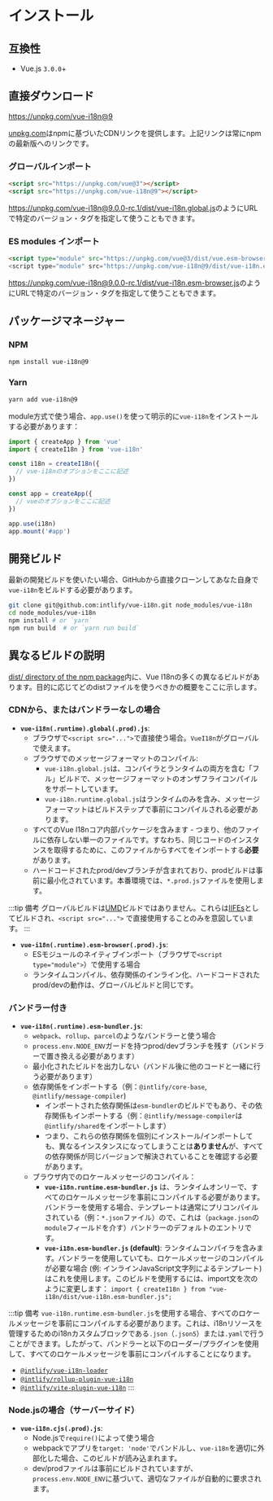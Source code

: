 # インストール


## 互換性

- Vue.js `3.0.0`+


## 直接ダウンロード

<https://unpkg.com/vue-i18n@9>

[unpkg.com](https://unpkg.com)はnpmに基づいたCDNリンクを提供します。上記リンクは常にnpmの最新版へのリンクです。

### グローバルインポート

```html
<script src="https://unpkg.com/vue@3"></script>
<script src="https://unpkg.com/vue-i18n@9"></script>
```

<https://unpkg.com/vue-i18n@9.0.0-rc.1/dist/vue-i18n.global.js>のようにURLで特定のバージョン・タグを指定して使うこともできます。

### ES modules インポート

```html
<script type="module" src="https://unpkg.com/vue@3/dist/vue.esm-browser.js">
<script type="module" src="https://unpkg.com/vue-i18n@9/dist/vue-i18n.esm-browser.js">
```

<https://unpkg.com/vue-i18n@9.0.0-rc.1/dist/vue-i18n.esm-browser.js>のようにURLで特定のバージョン・タグを指定して使うこともできます。


## パッケージマネージャー

### NPM

```sh
npm install vue-i18n@9
```

### Yarn

```sh
yarn add vue-i18n@9
```

module方式で使う場合、`app.use()`を使って明示的に`vue-i18n`をインストールする必要があります：

```js
import { createApp } from 'vue'
import { createI18n } from 'vue-i18n'

const i18n = createI18n({
  // vue-i18nのオプションをここに記述
})

const app = createApp({
  // vueのオプションをここに記述
})

app.use(i18n)
app.mount('#app')
```


## 開発ビルド

最新の開発ビルドを使いたい場合、GitHubから直接クローンしてあなた自身で`vue-i18n`をビルドする必要があります。

```sh
git clone git@github.com:intlify/vue-i18n.git node_modules/vue-i18n
cd node_modules/vue-i18n
npm install # or `yarn`
npm run build  # or `yarn run build`
```


## 異なるビルドの説明
[dist/ directory of the npm package](https://cdn.jsdelivr.net/npm/vue-i18n@9.0.0-rc.1/dist/)内に、Vue I18nの多くの異なるビルドがあります。目的に応じてどのdistファイルを使うべきかの概要をここに示します。

### CDNから、またはバンドラーなしの場合

- **`vue-i18n(.runtime).global(.prod).js`**:
  - ブラウザで`<script src="...">`で直接使う場合。`VueI18n`がグローバルで使えます。
  - ブラウザでのメッセージフォーマットのコンパイル:
    - `vue-i18n.global.js`は、コンパイラとランタイムの両方を含む「フル」ビルドで、メッセージフォーマットのオンザフライコンパイルをサポートしています。
    - `vue-i18n.runtime.global.js`はランタイムのみを含み、メッセージフォーマットはビルドステップで事前にコンパイルされる必要があります。
  - すべてのVue I18nコア内部パッケージを含みます - つまり、他のファイルに依存しない単一のファイルです。すなわち、同じコードのインスタンスを取得するために、このファイルからすべてをインポートする**必要**があります。
  - ハードコードされたprod/devブランチが含まれており、prodビルドは事前に最小化されています。本番環境では、`*.prod.js`ファイルを使用します。

:::tip 備考
グローバルビルドは[UMD](https://github.com/umdjs/umd)ビルドではありません。これらは[IIFEs](https://developer.mozilla.org/en-US/docs/Glossary/IIFE)としてビルドされ、`<script src="...">` で直接使用することのみを意図しています。
:::

- **`vue-i18n(.runtime).esm-browser(.prod).js`**:
  - ESモジュールのネイティブインポート（ブラウザで`<script type="module">`）で使用する場合
  - ランタイムコンパイル、依存関係のインライン化、ハードコードされたprod/devの動作は、グローバルビルドと同じです。

### バンドラー付き

- **`vue-i18n(.runtime).esm-bundler.js`**:
  - `webpack`、`rollup`、`parcel`のようなバンドラーと使う場合
  - `process.env.NODE_ENV`ガードを持つprod/devブランチを残す（バンドラーで置き換える必要があります）
  - 最小化されたビルドを出力しない（バンドル後に他のコードと一緒に行う必要があります）
  - 依存関係をインポートする（例：`@intlify/core-base`, `@intlify/message-compiler`)
    - インポートされた依存関係は`esm-bundler`のビルドでもあり、その依存関係もインポートする（例：`@intlify/message-compiler`は`@intlify/shared`をインポートします）
    - つまり、これらの依存関係を個別にインストール/インポートしても、異なるインスタンスになってしまうことは**ありません**が、すべての依存関係が同じバージョンで解決されていることを確認する必要があります。
  - ブラウザ内でのロケールメッセージのコンパイル：
    - **`vue-i18n.runtime.esm-bundler.js`** は、ランタイムオンリーで、すべてのロケールメッセージを事前にコンパイルする必要があります。バンドラーを使用する場合、テンプレートは通常にプリコンパイルされている（例：`*.json`ファイル）ので、これは（`package.json`の`module`フィールドを介す）バンドラーのデフォルトのエントリです。
    - **`vue-i18n.esm-bundler.js` (default)**: ランタイムコンパイラを含みます。バンドラーを使用していても、ロケールメッセージのコンパイルが必要な場合 (例: インラインJavaScript文字列によるテンプレート)はこれを使用します。このビルドを使用するには、import文を次のように変更します： `import { createI18n } from "vue-i18n/dist/vue-i18n.esm-bundler.js";`

:::tip 備考
`vue-i18n.runtime.esm-bundler.js`を使用する場合、すべてのロケールメッセージを事前にコンパイルする必要があります。これは、i18nリソースを管理するためのi18nカスタムブロックである`.json`（`.json5`）または`.yaml`で行うことができます。したがって、バンドラーと以下のローダー/プラグインを使用して、すべてのロケールメッセージを事前にコンパイルすることになります。

- [`@intlify/vue-i18n-loader`](https://github.com/intlify/bundle-tools/tree/main/packages/vue-i18n-loader)
- [`@intlify/rollup-plugin-vue-i18n`](https://github.com/intlify/bundle-tools/tree/main/packages/rollup-plugin-vue-i18n)
- [`@intlify/vite-plugin-vue-i18n`](https://github.com/intlify/bundle-tools/tree/main/packages/vite-plugin-vue-i18n)
:::

### Node.jsの場合（サーバーサイド）

- **`vue-i18n.cjs(.prod).js`**:
  - Node.jsで`require()`によって使う場合
  - webpackでアプリを`target: 'node'`でバンドルし、`vue-i18n`を適切に外部化した場合、このビルドが読み込まれます。
  - dev/prodファイルは事前にビルドされていますが、`process.env.NODE_ENV`に基づいて、適切なファイルが自動的に要求されます。
